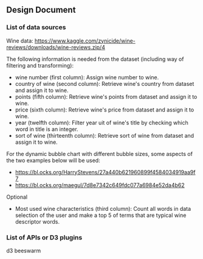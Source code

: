 ## Design Document

### List of data sources

Wine data:
https://www.kaggle.com/zynicide/wine-reviews/downloads/wine-reviews.zip/4


The following information is needed from the dataset (including way of filtering and transforming):
* wine number (first column): Assign wine number to wine.
* country of wine (second column): Retrieve wine's country from dataset and assign it to wine.
* points (fifth column): Retrieve wine's points from dataset and assign it to wine.
* price (sixth column): Retrieve wine's price from dataset and assign it to wine.
* year (twelfth column): Filter year uit of wine's title by checking which word in title is an integer.
* sort of wine (thirteenth column): Retrieve sort of wine from dataset and assign it to wine.



For the dynamic bubble chart with different bubble sizes, some aspects of the two examples below will be used:
* https://bl.ocks.org/HarryStevens/27a440b621960899f4584034919aa9f7
* https://bl.ocks.org/maegul/7d8e7342c649fdc077a6984e52da4b62

Optional
* Most used wine characteristics (third column): Count all words in data selection of the user and make a top 5 of terms that are typical wine descriptor words.

### List of APIs or D3 plugins

d3 beeswarm
